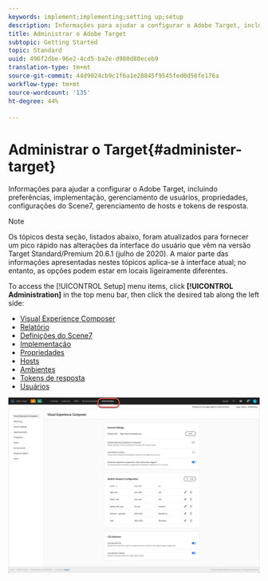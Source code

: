 ```yaml
---
keywords: implement;implementing;setting up;setup
description: Informações para ajudar a configurar o Adobe Target, incluindo preferências, implementação, gerenciamento de usuários, propriedades, configurações do Scene7, gerenciamento de hosts e tokens de resposta.
title: Administrar o Adobe Target
subtopic: Getting Started
topic: Standard
uuid: 496f2dbe-96e2-4cd5-ba2e-d980d80eceb9
translation-type: tm+mt
source-git-commit: 44d9024cb9c1f6a1e28845f9545fed0d56fe176a
workflow-type: tm+mt
source-wordcount: '135'
ht-degree: 44%

---
```



# Administrar o Target{#administer-target}

Informações para ajudar a configurar o Adobe Target, incluindo preferências, implementação, gerenciamento de usuários, propriedades, configurações do Scene7, gerenciamento de hosts e tokens de resposta.

>[!NOTE]
>
>Os tópicos desta seção, listados abaixo, foram atualizados para fornecer um pico rápido nas alterações da interface do usuário que vêm na versão Target Standard/Premium 20.6.1 (julho de 2020). A maior parte das informações apresentadas nestes tópicos aplica-se à interface atual; no entanto, as opções podem estar em locais ligeiramente diferentes.

To access the [!UICONTROL Setup] menu items, click **[!UICONTROL Administration]** in the top menu bar, then click the desired tab along the left side:

* [Visual Experience Composer](/help/administrating-target/visual-experience-composer-set-up.md)
* [Relatório](/help/administrating-target/reporting.md)
* [Definições do Scene7](/help/administrating-target/scene7-settings.md)
* [Implementação](/help/c-implementing-target/implementing-target.md)
* [Propriedades](/help/administrating-target/c-user-management/property-channel/property-channel.md)
* [Hosts](/help/administrating-target/hosts.md)
* [Ambientes](/help/administrating-target/environments.md)
* [Tokens de resposta](/help/administrating-target/response-tokens.md)
* [Usuários](/help/administrating-target/c-user-management/user-management.md)

![Menu Administração de Adobe Target](/help/administrating-target/assets/administration.png)